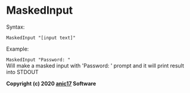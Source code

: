 # MaskedInput

Syntax:  

``MaskedInput "[input text]"``  

Example:  
  
``MaskedInput "Password: "``  
Will make a masked input with 'Password: ' prompt and it will print result into STDOUT  


**Copyright (c) 2020 [anic17](https://github.com/anic17) Software**
